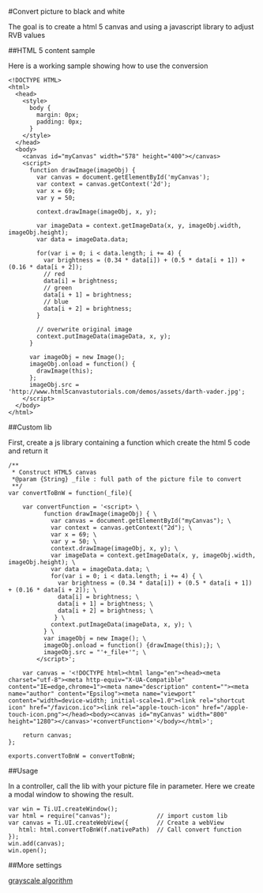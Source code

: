 #Convert picture to black and white

The goal is to create a html 5 canvas and using a javascript library to adjust RVB values

##HTML 5 content sample

Here is a working sample showing how to use the conversion

```
<!DOCTYPE HTML>
<html>
  <head>
    <style>
      body {
        margin: 0px;
        padding: 0px;
      }
    </style>
  </head>
  <body>
    <canvas id="myCanvas" width="578" height="400"></canvas>
    <script>
      function drawImage(imageObj) {
        var canvas = document.getElementById('myCanvas');
        var context = canvas.getContext('2d');
        var x = 69;
        var y = 50;

        context.drawImage(imageObj, x, y);

        var imageData = context.getImageData(x, y, imageObj.width, imageObj.height);
        var data = imageData.data;

        for(var i = 0; i < data.length; i += 4) {
          var brightness = (0.34 * data[i]) + (0.5 * data[i + 1]) + (0.16 * data[i + 2]);
          // red
          data[i] = brightness;
          // green
          data[i + 1] = brightness;
          // blue
          data[i + 2] = brightness;
        }

        // overwrite original image
        context.putImageData(imageData, x, y);
      }
      
      var imageObj = new Image();
      imageObj.onload = function() {
        drawImage(this);
      };
      imageObj.src = 'http://www.html5canvastutorials.com/demos/assets/darth-vader.jpg';
    </script>
  </body>
</html>     
```

##Custom lib

First, create a js library containing a function which create the html 5 code and return it

```
/**
 * Construct HTML5 canvas
 *@param {String} _file : full path of the picture file to convert
 **/
var convertToBnW = function(_file){
    
    var convertFunction = '<script> \
          function drawImage(imageObj) { \
            var canvas = document.getElementById("myCanvas"); \
            var context = canvas.getContext("2d"); \
            var x = 69; \
            var y = 50; \
            context.drawImage(imageObj, x, y); \
            var imageData = context.getImageData(x, y, imageObj.width, imageObj.height); \
            var data = imageData.data; \
            for(var i = 0; i < data.length; i += 4) { \
              var brightness = (0.34 * data[i]) + (0.5 * data[i + 1]) + (0.16 * data[i + 2]); \
              data[i] = brightness; \
              data[i + 1] = brightness; \
              data[i + 2] = brightness; \
             } \
            context.putImageData(imageData, x, y); \
          } \
          var imageObj = new Image(); \
          imageObj.onload = function() {drawImage(this);}; \
          imageObj.src = "'+_file+'"; \
        </script>';
        
    var canvas = '<!DOCTYPE html><html lang="en"><head><meta charset="utf-8"><meta http-equiv="X-UA-Compatible" content="IE=edge,chrome=1"><meta name="description" content=""><meta name="author" content="Epsilog"><meta name="viewport" content="width=device-width; initial-scale=1.0"><link rel="shortcut icon" href="/favicon.ico"><link rel="apple-touch-icon" href="/apple-touch-icon.png"></head><body><canvas id="myCanvas" width="800" height="1280"></canvas>'+convertFunction+'</body></html>';
    
    return canvas;
};

exports.convertToBnW = convertToBnW;
```

##Usage

In a controller, call the lib with your picture file in parameter. Here we create a modal window to showing the result.

```
var win = Ti.UI.createWindow();
var html = require("canvas");             // import custom lib
var canvas = Ti.UI.createWebView({        // Create a webView
   html: html.convertToBnW(f.nativePath)  // Call convert function
});
win.add(canvas);
win.open();
```

##More settings

[grayscale algorithm](http://www.tannerhelland.com/3643/grayscale-image-algorithm-vb6/)
